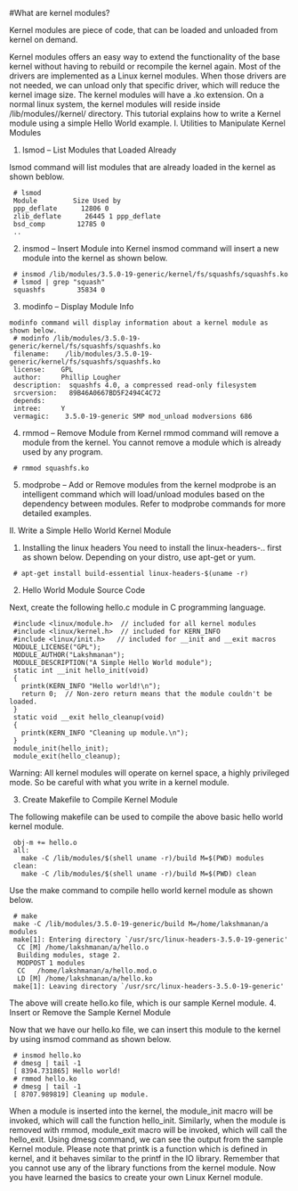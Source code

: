 #What are kernel modules?

Kernel modules are piece of code, that can be loaded and unloaded from kernel on demand.


Kernel modules offers an easy way to extend the functionality of the base kernel without having to rebuild or recompile the kernel again. Most of the drivers are implemented as a Linux kernel modules. When those drivers are not needed, we can unload only that specific driver, which will reduce the kernel image size.
The kernel modules will have a .ko extension. On a normal linux system, the kernel modules will reside inside /lib/modules//kernel/ directory.
This tutorial explains how to write a Kernel module using a simple Hello World example.
I. Utilities to Manipulate Kernel Modules

1. lsmod – List Modules that Loaded Already

lsmod command will list modules that are already loaded in the kernel as shown beblow.
```
 # lsmod  
 Module         Size Used by  
 ppp_deflate      12806 0   
 zlib_deflate      26445 1 ppp_deflate  
 bsd_comp        12785 0   
 ..  
```


2. insmod – Insert Module into Kernel
insmod command will insert a new module into the kernel as shown below.
```
 # insmod /lib/modules/3.5.0-19-generic/kernel/fs/squashfs/squashfs.ko  
 # lsmod | grep "squash"  
 squashfs        35834 0  
```


3. modinfo – Display Module Info
```
modinfo command will display information about a kernel module as shown below.
 # modinfo /lib/modules/3.5.0-19-generic/kernel/fs/squashfs/squashfs.ko  
 filename:    /lib/modules/3.5.0-19-generic/kernel/fs/squashfs/squashfs.ko  
 license:    GPL  
 author:     Phillip Lougher   
 description:  squashfs 4.0, a compressed read-only filesystem  
 srcversion:   89B46A0667BD5F2494C4C72  
 depends:      
 intree:     Y  
 vermagic:    3.5.0-19-generic SMP mod_unload modversions 686  
```

4. rmmod – Remove Module from Kernel
rmmod command will remove a module from the kernel.
You cannot remove a module which is already used by any program.
```
 # rmmod squashfs.ko  
```

5. modprobe – Add or Remove modules from the kernel
modprobe is an intelligent command which will load/unload modules based on the dependency between modules. Refer to modprobe commands for more detailed examples.


II. Write a Simple Hello World Kernel Module


1. Installing the linux headers
You need to install the linux-headers-.. first as shown below. Depending on your distro, use apt-get or yum.
```
 # apt-get install build-essential linux-headers-$(uname -r)  
```

2. Hello World Module Source Code

Next, create the following hello.c module in C programming language.

```
 #include <linux/module.h>  // included for all kernel modules  
 #include <linux/kernel.h>  // included for KERN_INFO  
 #include <linux/init.h>   // included for __init and __exit macros  
 MODULE_LICENSE("GPL");  
 MODULE_AUTHOR("Lakshmanan");  
 MODULE_DESCRIPTION("A Simple Hello World module");  
 static int __init hello_init(void)  
 {  
   printk(KERN_INFO "Hello world!\n");  
   return 0;  // Non-zero return means that the module couldn't be loaded.  
 }  
 static void __exit hello_cleanup(void)  
 {  
   printk(KERN_INFO "Cleaning up module.\n");  
 }  
 module_init(hello_init);  
 module_exit(hello_cleanup);  
```


Warning: All kernel modules will operate on kernel space, a highly privileged mode. So be careful with what you write in a kernel module.

3. Create Makefile to Compile Kernel Module

The following makefile can be used to compile the above basic hello world kernel module.


```
 obj-m += hello.o  
 all:  
   make -C /lib/modules/$(shell uname -r)/build M=$(PWD) modules  
 clean:  
   make -C /lib/modules/$(shell uname -r)/build M=$(PWD) clean  
```


Use the make command to compile hello world kernel module as shown below.


```
 # make  
 make -C /lib/modules/3.5.0-19-generic/build M=/home/lakshmanan/a modules  
 make[1]: Entering directory `/usr/src/linux-headers-3.5.0-19-generic'  
  CC [M] /home/lakshmanan/a/hello.o  
  Building modules, stage 2.  
  MODPOST 1 modules  
  CC   /home/lakshmanan/a/hello.mod.o  
  LD [M] /home/lakshmanan/a/hello.ko  
 make[1]: Leaving directory `/usr/src/linux-headers-3.5.0-19-generic'  
```


The above will create hello.ko file, which is our sample Kernel module.
4. Insert or Remove the Sample Kernel Module

Now that we have our hello.ko file, we can insert this module to the kernel by using insmod command as shown below.


```
 # insmod hello.ko  
 # dmesg | tail -1  
 [ 8394.731865] Hello world!  
 # rmmod hello.ko  
 # dmesg | tail -1  
 [ 8707.989819] Cleaning up module.  
```


When a module is inserted into the kernel, the module_init macro will be invoked, which will call the function hello_init. Similarly, when the module is removed with rmmod, module_exit macro will be invoked, which will call the hello_exit. Using dmesg command, we can see the output from the sample Kernel module. Please note that printk is a function which is defined in kernel, and it behaves similar to the printf in the IO library. Remember that you cannot use any of the library functions from the kernel module. Now you have learned the basics to create your own Linux Kernel module.
